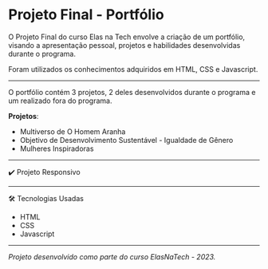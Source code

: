 # Projeto Final - Portfólio

O Projeto Final do curso Elas na Tech envolve a criação de um portfólio, visando a apresentação pessoal, projetos e habilidades desenvolvidas durante o programa.

Foram utilizados os conhecimentos adquiridos em HTML, CSS e Javascript.

------

O portfólio contém 3 projetos, 2 deles desenvolvidos durante o programa e um realizado   fora do programa.

**Projetos**: 

 - Multiverso de O Homem Aranha
 - Objetivo de Desenvolvimento Sustentável - Igualdade de Gênero
 - Mulheres Inspiradoras

------

:heavy_check_mark: Projeto Responsivo

------

🛠️ Tecnologias Usadas

- HTML
- CSS
- Javascript

------

*Projeto desenvolvido como parte do curso ElasNaTech - 2023.*